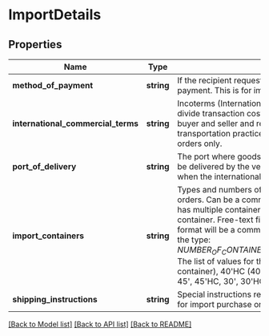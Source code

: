 # ImportDetails

## Properties
Name | Type | Description | Notes
------------ | ------------- | ------------- | -------------
**method_of_payment** | **string** | If the recipient requests, contains the shipment method of payment. This is for import PO&#39;s only. | [optional] 
**international_commercial_terms** | **string** | Incoterms (International Commercial Terms) are used to divide transaction costs and responsibilities between buyer and seller and reflect state-of-the-art transportation practices. This is for import purchase orders only. | [optional] 
**port_of_delivery** | **string** | The port where goods on an import purchase order must be delivered by the vendor. This should only be specified when the internationalCommercialTerms is FOB. | [optional] 
**import_containers** | **string** | Types and numbers of container(s) for import purchase orders. Can be a comma-separated list if the shipment has multiple containers. HC signifies a high-capacity container. Free-text field, limited to 64 characters. The format will be a comma-delimited list containing values of the type: $NUMBER_OF_CONTAINERS_OF_THIS_TYPE-$CONTAINER_TYPE. The list of values for the container type is: 40&#39;(40-foot container), 40&#39;HC (40-foot high-capacity container), 45&#39;, 45&#39;HC, 30&#39;, 30&#39;HC, 20&#39;, 20&#39;HC. | [optional] 
**shipping_instructions** | **string** | Special instructions regarding the shipment. This field is for import purchase orders. | [optional] 

[[Back to Model list]](../README.md#documentation-for-models) [[Back to API list]](../README.md#documentation-for-api-endpoints) [[Back to README]](../README.md)


